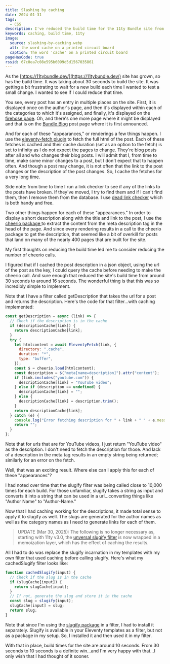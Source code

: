 ```yaml
---
title: Slashing by caching
date: 2024-01-31
tags:
  - CSS
description: I've reduced the build time for the 11ty Bundle site from 30 seconds to 10 seconds. Here's how.
keywords: caching, build time, 11ty
image:
  source: slashing-by-caching.webp
  alt: the word cache on a printed circuit board
  caption: The word 'cache' on a printed circuit board
pageHasCode: true
rssid: 67c0ea7c08e595b6099d5d1567035861
---
```


As the [https://11tybundle.dev/](https://11tybundle.dev/) site has grown, so has the build time. It was taking about 30 seconds to build the site. It was getting a bit frustrating to wait for a new build each time I wanted to test a small change. I wanted to see if I could reduce that time.

You see, every post has an entry in multiple places on the site. First, it is displayed once on the author's page, and then it's displayed within each of the categories to which it's assigned, and finally, it's displayed on the [firehose page](https://11tybundle.dev/firehose/). Oh, and there's one more page where it might be displayed and that is on the [Bundle Blog](https://11tybundle.dev/blog/) post page where it is first announced.

And for each of these "appearances," or renderings a few things happen. I use the [eleventy-fetch plugin](https://www.11ty.dev/docs/plugins/fetch/) to fetch the full html of the post. Each of these fetches is cached and their cache duration (set as an option to the fetch) is set to infinity as I do not expect the pages to change. They're blog posts after all and who changes their blog posts. I will admit that I, from time to time, make some minor changes to a post, but I don't expect that to happen often. And though a post may change, it is not often that the link to the post changes or the description of the post changes. So, I cache the fetches for a very long time.

Side note: from time to time I run a link checker to see if any of the links to the posts have broken. If they've moved, I try to find them and if I can't find them, then I remove them from the database. I use [dead link checker](https://www.deadlinkchecker.com/) which is both handy and free.

Two other things happen for each of these "appearances." In order to display a short description along with the title and link to the post, I use the [cheerio package ](https://www.npmjs.com/package/cheerio) to extract the content from the meta description tag in the head of the page. And since every rendering results in a call to the cheerio package to get the description, that seemed like a bit of overkill for posts that land on many of the nearly 400 pages that are built for the site.

My first thoughts on reducing the build time led me to consider reducing the number of cheerio calls.

I figured that if I cached the post description in a json object, using the url of the post as the key, I could query the cache before needing to make the cheerio call. And sure enough that reduced the site's build time from around 30 seconds to around 16 seconds. The wonderful thing is that this was so incredibly simple to implement.

Note that I have a filter called getDescription that takes the url for a post and returns the description. Here's the code for that filter...with caching implemented:

```js
const getDescription = async (link) => {
  // Check if the description is in the cache
  if (descriptionCache[link]) {
    return descriptionCache[link];
  }
  try {
    let htmlcontent = await EleventyFetch(link, {
      directory: ".cache",
      duration: "*",
      type: "buffer",
    });
    const $ = cheerio.load(htmlcontent);
    const description = $("meta[name=description]").attr("content");
    if (link.includes("youtube.com")) {
      descriptionCache[link] = "YouTube video";
    } else if (description == undefined) {
      descriptionCache[link] = "";
    } else {
      descriptionCache[link] = description.trim();
    }
    return descriptionCache[link];
  } catch (e) {
    console.log("Error fetching description for " + link + " " + e.message);
    return "";
  }
};
```

Note that for urls that are for YouTube videos, I just return "YouTube video" as the description. I don't need to fetch the description for those. And lack of a description in the meta tag results in an empty string being returned; similarly for an error on the fetch.

Well, that was an exciting result. Where else can I apply this for each of these "appearances"?

I had noted over time that the slugify filter was being called close to 10,000 times for each build. For those unfamiliar, slugify takes a string as input and converts it into a string that can be used in a url...converting things like "Author Name" to "Author-Name."

Now that I had caching working for the descriptions, it made total sense to apply it to slugify as well. The slugs are generated for the author names as well as the category names as I need to generate links for each of them.

> UPDATE (Mar 30, 2025): The following is no longer necessary as, starting with 11ty v3.0, the [unversal slugify filter](https://www.11ty.dev/docs/filters/slugify/) is now wrapped in a memoization layer, which has the effect of caching the results.

All I had to do was replace the slugify incarnation in my templates with my own filter that used caching before calling slugify. Here's what my cachedSlugify filter looks like:

```js
function cachedSlugify(input) {
  // Check if the slug is in the cache
  if (slugCache[input]) {
    return slugCache[input];
  }
  // If not, generate the slug and store it in the cache
  const slug = slugify(input);
  slugCache[input] = slug;
  return slug;
}
```

Note that since I'm using the [slugify package](https://www.npmjs.com/package/@sindresorhus/slugify) in a filter, I had to install it separately. Slugify is available in your Eleventy templates as a filter, but not as a package in my setup. So, I installed it and then used it in my filter.

With that in place, build times for the site are around 10 seconds. From 30 seconds to 10 seconds is a definite win...and I'm very happy with that...I only wish that I had thought of it sooner.
